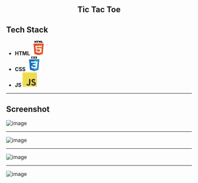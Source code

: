 <h2 align="center">Tic Tac Toe</h2>

## Tech Stack

- **HTML <img src="https://raw.githubusercontent.com/devicons/devicon/master/icons/html5/html5-original-wordmark.svg" alt="html5" width="40" height="40"/>**
- **CSS <img src="https://raw.githubusercontent.com/devicons/devicon/master/icons/css3/css3-original-wordmark.svg" alt="css3" width="40" height="40"/>**
- **JS <img src="https://raw.githubusercontent.com/devicons/devicon/master/icons/javascript/javascript-original.svg" alt="javascript" width="40" height="40"/>**

<hr>

## Screenshot

![image](https://user-images.githubusercontent.com/90305324/211196262-d45b27e5-436d-45d8-8ef0-156f83cc5ae2.png)

<hr>

![image](https://user-images.githubusercontent.com/90305324/211196277-13879ace-83a1-4295-bf7e-3172d3c94a7f.png)

<hr>

![image](https://user-images.githubusercontent.com/90305324/211196310-4fefd01e-5b64-43b4-b01c-24cbd58c0c06.png)

<hr>

![image](https://user-images.githubusercontent.com/90305324/211196367-6219450b-4f46-47b3-bfc4-7633d9847be2.png)

